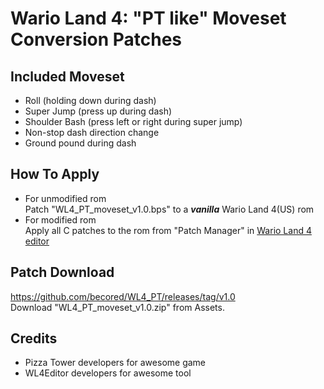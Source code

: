 # Wario Land 4: "PT like" Moveset Conversion Patches  

## Included Moveset  
- Roll (holding down during dash)  
- Super Jump (press up during dash)  
- Shoulder Bash (press left or right during super jump)  
- Non-stop dash direction change  
- Ground pound during dash  

## How To Apply
- For unmodified rom  
Patch "WL4_PT_moveset_v1.0.bps" to a ***vanilla*** Wario Land 4(US) rom  
- For modified rom  
Apply all C patches to the rom from "Patch Manager" in [Wario Land 4 editor](https://github.com/wario-land/WL4Editor)  

## Patch Download
https://github.com/becored/WL4_PT/releases/tag/v1.0  
Download "WL4_PT_moveset_v1.0.zip" from Assets.

## Credits  
- Pizza Tower developers for awesome game  
- WL4Editor developers for awesome tool  
